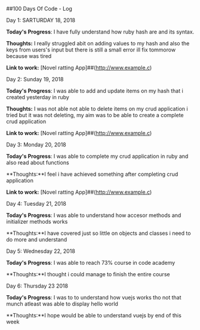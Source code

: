 ##100 Days Of Code - Log

 Day 1: SARTURDAY 18, 2018 


**Today's Progress**: I have fully understand how ruby hash are and its syntax.

**Thoughts:** I really struggled abit on adding values to my hash and also the keys from users's input but there is still a small error ill fix tommorow because was tired

**Link to work:** [Novel ratting App]##(http://www.example.c)

Day 2: Sunday 19, 2018 


**Today's Progress**: I was able to add and update items on my hash that i created yesterday in ruby 

**Thoughts:** I was not able not able to delete items on my crud application i  tried but it was not deleting, my aim was to be able to create a complete crud application

**Link to work:** [Novel ratting App]##(http://www.example.c)


Day 3: Monday 20, 2018 


**Today's Progress**: I was able to complete my crud application in ruby and also read about functions

**Thoughts:**I feel i have achieved something after completing crud application 

**Link to work:** [Novel ratting App]##(http://www.example.c)


Day 4: Tuesday 21, 2018 


**Today's Progress**: I was able to understand how accesor methods and initializer methods works

**Thoughts:**I have covered just so little on objects and classes i need to do more and understand 

Day 5: Wednesday 22, 2018 


**Today's Progress**: I was able to reach 73% course in code academy

**Thoughts:**I thought i could manage to finish the entire course

Day 6: Thursday 23 2018 


**Today's Progress**: I was to to understand how vuejs works tho not that munch atleast was able to display hello world

**Thoughts:**I  hope would be able to understand vuejs by end of this week